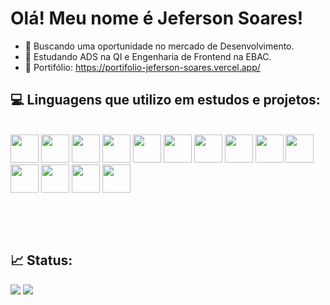 # Olá! Meu nome é Jeferson Soares!


- 🔭 Buscando uma oportunidade no mercado de Desenvolvimento.
- 🌱 Estudando ADS na QI e Engenharia de Frontend na EBAC.
- 🔗 Portifólio: <a>https://portifolio-jeferson-soares.vercel.app/</a>

## 💻 Linguagens que utilizo em estudos e projetos:
<div style="display: inline-block"><br>
  <img src="https://cdn.jsdelivr.net/gh/devicons/devicon/icons/javascript/javascript-original.svg" height="45"/>
  <img src="https://cdn.jsdelivr.net/gh/devicons/devicon/icons/typescript/typescript-original.svg" height="45"/>
  <img src="https://cdn.jsdelivr.net/gh/devicons/devicon/icons/html5/html5-original.svg" height="45"/>
  <img src="https://cdn.jsdelivr.net/gh/devicons/devicon/icons/css3/css3-original.svg" height="45"/>
  <img src="https://cdn.jsdelivr.net/gh/devicons/devicon@latest/icons/sass/sass-original.svg" height="45"/>
  <img src="https://cdn.jsdelivr.net/gh/devicons/devicon@latest/icons/bootstrap/bootstrap-original.svg" height="45"/>
  <img src="https://cdn.jsdelivr.net/gh/devicons/devicon@latest/icons/vitejs/vitejs-original.svg" height="45"/>
  <img src="https://cdn.jsdelivr.net/gh/devicons/devicon@latest/icons/jquery/jquery-original.svg" height="45"/>
  <img src="https://cdn.jsdelivr.net/gh/devicons/devicon/icons/react/react-original.svg" height="45"/>
  <img src="https://cdn.jsdelivr.net/gh/devicons/devicon@latest/icons/angular/angular-original.svg" height="45"/>
  <img src="https://cdn.jsdelivr.net/gh/devicons/devicon/icons/nodejs/nodejs-original.svg" height="45"/>   
  <img src="https://cdn.jsdelivr.net/gh/devicons/devicon/icons/mongodb/mongodb-original.svg" height="45"/>
  <img src="https://cdn.jsdelivr.net/gh/devicons/devicon@latest/icons/gulp/gulp-plain.svg" height="45"/>
  <img src="https://cdn.jsdelivr.net/gh/devicons/devicon@latest/icons/grunt/grunt-original.svg" height="45"/>
          
          
  <br><br>
</div>

## 📈 Status:
<div>
<img src="https://github-readme-stats.vercel.app/api?username=jef-sorridente&show_icons=true&include_all_commits=true&count_private=true&theme=dark" />
<img src="https://github-readme-stats.vercel.app/api/top-langs/?username=jef-sorridente&layout=compact&langs_count=7&theme=dark" />
  
</div>
